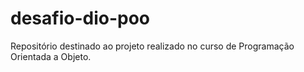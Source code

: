 # desafio-dio-poo

Repositório destinado ao projeto realizado no curso de Programação Orientada a Objeto.
